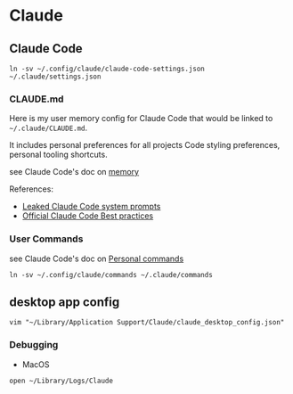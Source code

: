 # Claude


## Claude Code

```
ln -sv ~/.config/claude/claude-code-settings.json ~/.claude/settings.json
```

### CLAUDE.md

Here is my user memory config for Claude Code that would be linked to `~/.claude/CLAUDE.md`.

It includes personal preferences for all projects	Code styling preferences, personal tooling shortcuts.

see Claude Code's doc on [memory](https://docs.anthropic.com/en/docs/claude-code/memory)

References:

- [Leaked Claude Code system prompts](https://gist.github.com/wong2/e0f34aac66caf890a332f7b6f9e2ba8f)
- [Official Claude Code Best practices](https://www.anthropic.com/engineering/claude-code-best-practices)

### User Commands

see Claude Code's doc on [Personal commands](https://docs.anthropic.com/en/docs/claude-code/slash-commands#personal-commands)

```
ln -sv ~/.config/claude/commands ~/.claude/commands
```

## desktop app config

```
vim "~/Library/Application Support/Claude/claude_desktop_config.json"
```

### Debugging

- MacOS

```
open ~/Library/Logs/Claude
```
